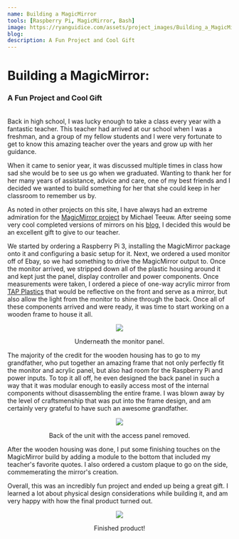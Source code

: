 ```yaml
---
name: Building a MagicMirror
tools: [Raspberry Pi, MagicMirror, Bash]
image: https://ryanguidice.com/assets/project_images/Building_a_MagicMirror/MagicMirror%20Final%20Product.JPG
blog: 
description: A Fun Project and Cool Gift
---
```

# Building a MagicMirror:
### A Fun Project and Cool Gift
<br>
Back in high school, I was lucky enough to take a class every year with a fantastic teacher. This teacher had arrived at our school when I was a freshman, and a group of my fellow students and I were very fortunate to get to know this amazing teacher over the years and grow up with her guidance.

When it came to senior year, it was discussed multiple times in class how sad she would be to see us go when we graduated. Wanting to thank her for her many years of assistance, advice and care, one of my best friends and I decided we wanted to build something for her that she could keep in her classroom to remember us by.

As noted in other projects on this site, I have always had an extreme admiration for the [MagicMirror project](https://magicmirror.builders/) by Michael Teeuw. After seeing some very cool completed versions of mirrors on his [blog](https://michaelteeuw.nl/), I decided this would be an excellent gift to give to our teacher.

We started by ordering a Raspberry Pi 3, installing the MagicMirror package onto it and configuring a basic setup for it. Next, we ordered a used monitor off of Ebay, so we had something to drive the MagicMirror output to. Once the monitor arrived, we stripped down all of the plastic housing around it and kept just the panel, display controller and power components. Once measurements were taken, I ordered a piece of one-way acrylic mirror from [TAP Plastics](https://www.tapplastics.com/product/plastics/cut_to_size_plastic/two_way_mirrored_acrylic/558) that would be reflective on the front and serve as a mirror, but also allow the light from the monitor to shine through the back. Once all of these components arrived and were ready, it was time to start working on a wooden frame to house it all.

<p align="center">
	<img src="https://ryanguidice.com/assets/project_images/Building_a_MagicMirror/Under_Panel.jpg">
	<center> Underneath the monitor panel. </center>
</p>

The majority of the credit for the wooden housing has to go to my grandfather, who put together an amazing frame that not only perfectly fit the monitor and acrylic panel, but also had room for the Raspberry Pi and power inputs. To top it all off, he even designed the back panel in such a way that it was modular enough to easily access most of the internal components without disassembling the entire frame. I was blown away by the level of craftsmenship that was put into the frame design, and am certainly very grateful to have such an awesome grandfather.

<p align="center">
	<img src="https://ryanguidice.com/assets/project_images/Building_a_MagicMirror/Rear_Interior.jpg">
	<center> Back of the unit with the access panel removed. </center>
</p>

After the wooden housing was done, I put some finishing touches on the MagicMirror build by adding a module to the bottom that included my teacher's favorite quotes. I also ordered a custom plaque to go on the side, commemerating the mirror's creation.

Overall, this was an incredibly fun project and ended up being a great gift. I learned a lot about physical design considerations while building it, and am very happy with how the final product turned out.

<p align="center">
	<img src="https://ryanguidice.com/assets/project_images/Building_a_MagicMirror/MagicMirror%20Final%20Product.JPG">
	<center> Finished product! </center>
</p>